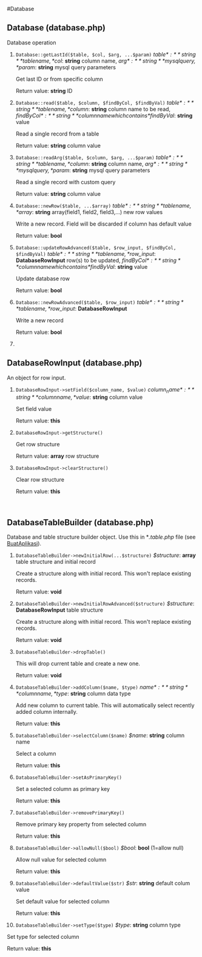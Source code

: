 #Database

## Database (database.php)

Database operation

1. `Database::getLastId($table, $col, $arg, ...$param)` *$table*: **string** table name, *$col*: **string** column name, *$arg*: **string** mysql query, *$param*: **string** mysql query parameters

   Get last ID or from specific column

   Return value: **string** ID

2. `Database::read($table, $column, $findByCol, $findByVal)` *$table*: **string** table name, *$column*: **string** column name to be read, *$findByCol*: **string** column name which contains *$findByVal*: **string** value

   Read a single record from a table

   Return value: **string** column value

3. `Database::readArg($table, $column, $arg, ...$param)` *$table*: **string** table name, *$column*: **string** column name, *$arg*: **string** mysql query, *$param*: **string** mysql query parameters

   Read a single record with custom query

   Return value: **string** column value

4. `Database::newRow($table, ...$array)` *$table*: **string** table name, *$array*: **string** array(field1, field2, field3,...) new row values

   Write a new record. Field will be discarded if column has default value

   Return value: **bool**

5. `Database::updateRowAdvanced($table, $row_input, $findByCol, $findByVal)` *$table*: **string** table name, *$row_input*: **DatabaseRowInput** row(s) to be updated, *$findByCol*: **string** column name which contains *$findByVal*: **string** value

   Update database row

   Return value: **bool**

6. `Database::newRowAdvanced($table, $row_input)` *$table*: **string** table name, *$row_input*: **DatabaseRowInput**

   Write a new record

   Return value: **bool**

7. ​

## DatabaseRowInput (database.php)

An object for row input.

1. `DatabaseRowInput->setField($column_name, $value)` *$column_name*: **string** column name, *$value*: **string** column value

   Set field value

   Return value: **this**

2. `DatabaseRowInput->getStructure()`

   Get row structure

   Return value: **array** row structure

3. `DatabaseRowInput->clearStructure()`

   Clear row structure

   Return value: **this**

   ​



## DatabaseTableBuilder (database.php)

Database and table structure builder object. Use this in **.table.php* file (see [BuatAplikasi](BuatAplikasi.md)).

1. `DatabaseTableBuilder->newInitialRow(...$structure)` *$structure*: **array** table structure and initial record

   Create a structure along with initial record. This won't replace existing records.

   Return value: **void**

2. `DatabaseTableBuilder->newInitialRowAdvanced($structure)` *$structure*: **DatabaseRowInput** table structure

   Create a structure along with initial record. This won't replace existing records.

   Return value: **void**

3. `DatabaseTableBuilder->dropTable()`

   This will drop current table and create a new one.

   Return value: **void**

4. `DatabaseTableBuilder->addColumn($name, $type)` *$name*: **string** column name, *$type*: **string** column data type

   Add new column to current table. This will automatically select recently added column internally.

   Return value: **this**

5. `DatabaseTableBuilder->selectColumn($name)` *$name*: **string** column name

   Select a column

   Return value: **this**

6. `DatabaseTableBuilder->setAsPrimaryKey()`

   Set a selected column as primary key

   Return value: **this**

7. `DatabaseTableBuilder->removePrimaryKey()`

   Remove primary key property from selected column

   Return value: **this**

8. `DatabaseTableBuilder->allowNull($bool)` *$bool*: **bool** (1=allow null)

   Allow null value for selected column

   Return value: **this**

9. `DatabaseTableBuilder->defaultValue($str)` *$str*: **string** default colum value

   Set default value for selected column

   Return value: **this**

10. `DatabaseTableBuilder->setType($type)` *$type*: **string** column type

   Set type for selected column

   Return value: **this**